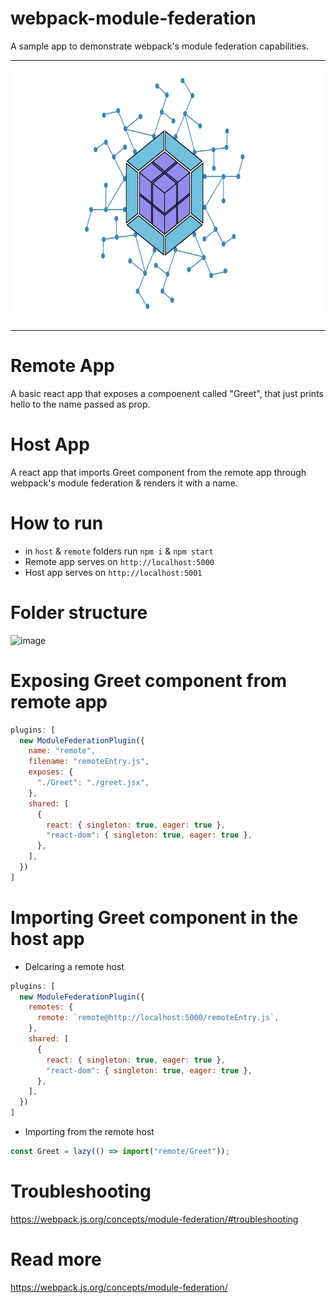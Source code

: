 # webpack-module-federation
A sample app to demonstrate webpack's module federation capabilities.
<hr/>
<p align="center">
  <img src="https://github.com/gauravbehere/webpack-module-federation/blob/main/img/module%20federation.png" height="400">
</p>
<hr/>

# Remote App

A basic react app that exposes a compoenent called "Greet", that just prints hello to the name passed as prop.

# Host App
A react app that imports Greet component from the remote app through webpack's module federation & renders it with a name.


# How to run
- in `host` & `remote` folders run `npm i` & `npm start`
- Remote app serves on `http://localhost:5000`
- Host app serves on `http://localhost:5001`
     
# Folder structure
![image](https://user-images.githubusercontent.com/536918/126045576-3316aeaa-a24a-4c6f-82c3-1041a32910cd.png)

# Exposing Greet component from remote app
``` javascript
plugins: [
  new ModuleFederationPlugin({
    name: "remote",
    filename: "remoteEntry.js",
    exposes: {
      "./Greet": "./greet.jsx",
    },
    shared: [
      {
        react: { singleton: true, eager: true },
        "react-dom": { singleton: true, eager: true },
      },
    ],
  })
]
```
# Importing Greet component in the host app
- Delcaring a remote host
``` javascript
plugins: [
  new ModuleFederationPlugin({
    remotes: {
      remote: `remote@http://localhost:5000/remoteEntry.js`,
    },
    shared: [
      {
        react: { singleton: true, eager: true },
        "react-dom": { singleton: true, eager: true },
      },
    ],
  })
]
```
- Importing from the remote host
``` javascript
const Greet = lazy(() => import("remote/Greet"));
```

# Troubleshooting
https://webpack.js.org/concepts/module-federation/#troubleshooting

# Read more
https://webpack.js.org/concepts/module-federation/
